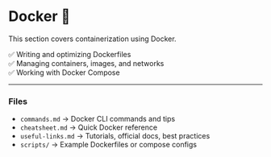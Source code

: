 # Docker 🐳

This section covers containerization using Docker.

✅ Writing and optimizing Dockerfiles  
✅ Managing containers, images, and networks  
✅ Working with Docker Compose

---

### Files
- `commands.md` → Docker CLI commands and tips  
- `cheatsheet.md` → Quick Docker reference  
- `useful-links.md` → Tutorials, official docs, best practices  
- `scripts/` → Example Dockerfiles or compose configs

